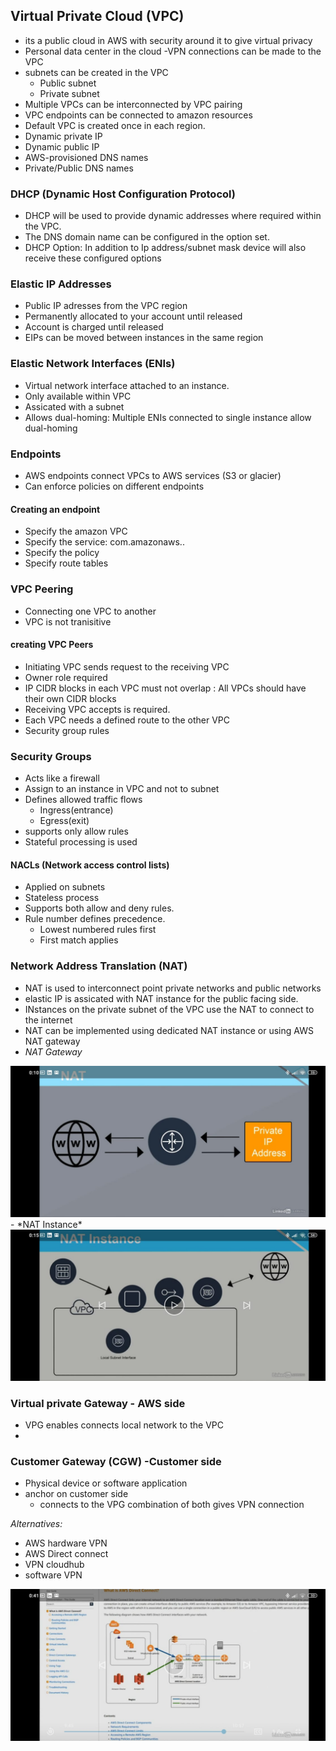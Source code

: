 ## Virtual Private Cloud (VPC)
- its a public cloud in AWS with security around it to give virtual privacy
- Personal data center in the cloud
-VPN connections can be made to the VPC
- subnets can be created in the VPC
  - Public subnet
  - Private subnet
- Multiple VPCs can be interconnected by VPC pairing
- VPC endpoints can be connected to amazon resources
- Default VPC is created once in each region.
- Dynamic private IP
- Dynamic public IP
- AWS-provisioned DNS names
- Private/Public DNS names

### DHCP (Dynamic Host Configuration Protocol)
- DHCP will be used to provide dynamic addresses where required within the VPC.
- The DNS domain name can be configured in the option set.
- DHCP Option: In addition to Ip address/subnet mask device will also receive these configured options

### Elastic IP Addresses
- Public IP adresses from the VPC region
- Permanently allocated to your account until released
- Account is charged until released
- EIPs can be moved between instances in the same region

### Elastic Network Interfaces (ENIs)
- Virtual network interface attached to an instance.
- Only available within VPC
- Assicated with a subnet
- Allows dual-homing: Multiple ENIs connected to single instance allow dual-homing

### Endpoints
- AWS endpoints connect VPCs to AWS services (S3 or glacier)
- Can enforce policies on different endpoints
#### Creating an endpoint
- Specify the amazon VPC
- Specify the service: com.amazonaws.<region>.<service>
- Specify the policy
- Specify route tables  
  
### VPC Peering
- Connecting one VPC to another
- VPC is not tranisitive
#### creating VPC Peers
  - Initiating VPC sends request to the receiving VPC
  - Owner role required
  - IP CIDR blocks in each VPC must not overlap : All VPCs should have their own CIDR blocks
  - Receiving VPC accepts is required.
  - Each VPC needs a defined route to the other VPC
  - Security group rules
  
### Security Groups
- Acts like a firewall
- Assign to an instance in VPC and not to subnet
- Defines allowed traffic flows
  - Ingress(entrance)
  - Egress(exit)
- supports only allow rules
- Stateful processing is used

#### NACLs (Network access control lists)
- Applied on subnets
- Stateless process
- Supports both allow and deny rules.
- Rule number defines precedence.
  - Lowest numbered rules first
  - First match applies
  
### Network Address Translation (NAT)
- NAT is used to interconnect point private networks and public networks
- elastic IP is assicated with NAT instance for the public facing side.
- INstances on the private subnet of the VPC use the NAT to connect to the internet
- NAT can be implemented using dedicated NAT instance or using AWS NAT gateway
- *NAT Gateway*
<img src="https://github.com/Mayank-Mehta/AWS-CSA-Associate/blob/master/NATGateway.jpeg"/>
- *NAT Instance*
<img src="https://github.com/Mayank-Mehta/AWS-CSA-Associate/blob/master/NATInstance.jpeg"/>

### Virtual private Gateway - AWS side
- VPG enables connects local network to the VPC
- 
### Customer Gateway (CGW) -Customer side
- Physical device or software application
- anchor on customer side
  - connects to the VPG
combination of both gives VPN connection

*Alternatives:*
- AWS hardware VPN
- AWS Direct connect
- VPN cloudhub
- software VPN

<img src="https://github.com/Mayank-Mehta/AWS-CSA-Associate/blob/master/DirectConnect.jpeg"/>
  

  
  
  

